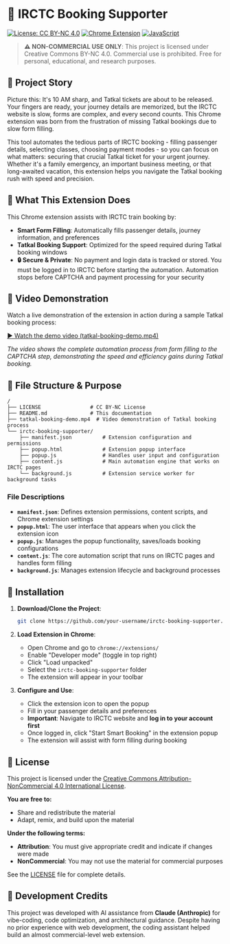 # 🚄 IRCTC Booking Supporter

[![License: CC BY-NC 4.0](https://img.shields.io/badge/License-CC%20BY--NC%204.0-lightgrey.svg)](https://creativecommons.org/licenses/by-nc/4.0/)
[![Chrome Extension](https://img.shields.io/badge/Chrome-Extension-yellow.svg)](https://developer.chrome.com/docs/extensions/)
[![JavaScript](https://img.shields.io/badge/JavaScript-ES6-green.svg)](https://developer.mozilla.org/en-US/docs/Web/JavaScript)

> **⚠️ NON-COMMERCIAL USE ONLY**: This project is licensed under Creative Commons BY-NC 4.0. Commercial use is prohibited. Free for personal, educational, and research purposes.

## 📖 Project Story

Picture this: It's 10 AM sharp, and Tatkal tickets are about to be released. Your fingers are ready, your journey details are memorized, but the IRCTC website is slow, forms are complex, and every second counts. This Chrome extension was born from the frustration of missing Tatkal bookings due to slow form filling.

This tool automates the tedious parts of IRCTC booking - filling passenger details, selecting classes, choosing payment modes - so you can focus on what matters: securing that crucial Tatkal ticket for your urgent journey. Whether it's a family emergency, an important business meeting, or that long-awaited vacation, this extension helps you navigate the Tatkal booking rush with speed and precision.

## 🎯 What This Extension Does

This Chrome extension assists with IRCTC train booking by:
- **Smart Form Filling**: Automatically fills passenger details, journey information, and preferences
- **Tatkal Booking Support**: Optimized for the speed required during Tatkal booking windows
- **🔒 Secure & Private**: No payment and login data is tracked or stored. You must be logged in to IRCTC before starting the automation. Automation stops before CAPTCHA and payment processing for your security

## 🎥 Video Demonstration

Watch a live demonstration of the extension in action during a sample Tatkal booking process:


[▶️ Watch the demo video (tatkal-booking-demo.mp4)](tatkal-booking-demo.mp4)

*The video shows the complete automation process from form filling to the CAPTCHA step, demonstrating the speed and efficiency gains during Tatkal booking.*

## 📁 File Structure & Purpose

```
/
├── LICENSE                # CC BY-NC License
├── README.md              # This documentation
├── tatkal-booking-demo.mp4  # Video demonstration of Tatkal booking process
└── irctc-booking-supporter/
    ├── manifest.json          # Extension configuration and permissions
    ├── popup.html             # Extension popup interface
    ├── popup.js               # Handles user input and configuration
    ├── content.js             # Main automation engine that works on IRCTC pages
    └── background.js          # Extension service worker for background tasks
```

### File Descriptions

- **`manifest.json`**: Defines extension permissions, content scripts, and Chrome extension settings
- **`popup.html`**: The user interface that appears when you click the extension icon
- **`popup.js`**: Manages the popup functionality, saves/loads booking configurations
- **`content.js`**: The core automation script that runs on IRCTC pages and handles form filling
- **`background.js`**: Manages extension lifecycle and background processes

## 🚀 Installation

1. **Download/Clone the Project**:
   ```bash
   git clone https://github.com/your-username/irctc-booking-supporter.git
   ```

2. **Load Extension in Chrome**:
   - Open Chrome and go to `chrome://extensions/`
   - Enable "Developer mode" (toggle in top right)
   - Click "Load unpacked"
   - Select the `irctc-booking-supporter` folder
   - The extension will appear in your toolbar

3. **Configure and Use**:
   - Click the extension icon to open the popup
   - Fill in your passenger details and preferences
   - **Important**: Navigate to IRCTC website and **log in to your account first**
   - Once logged in, click "Start Smart Booking" in the extension popup
   - The extension will assist with form filling during booking

## 📄 License

This project is licensed under the [Creative Commons Attribution-NonCommercial 4.0 International License](https://creativecommons.org/licenses/by-nc/4.0/).

**You are free to:**
- Share and redistribute the material
- Adapt, remix, and build upon the material

**Under the following terms:**
- **Attribution**: You must give appropriate credit and indicate if changes were made
- **NonCommercial**: You may not use the material for commercial purposes

See the [LICENSE](LICENSE) file for complete details.

## 🤖 Development Credits

This project was developed with AI assistance from **Claude (Anthropic)** for vibe-coding, code optimization, and architectural guidance. Despite having no prior experience with web development, the coding assistant helped build an almost commercial-level web extension.
